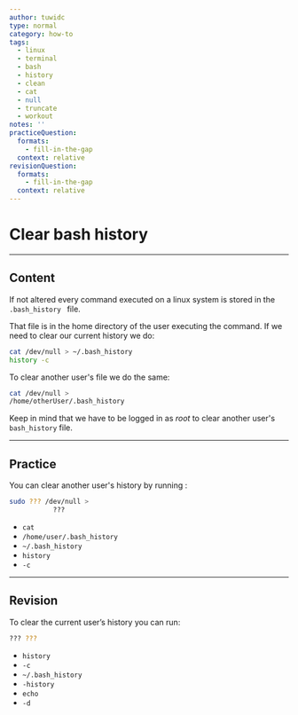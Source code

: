 ```yaml
---
author: tuwidc
type: normal
category: how-to
tags:
  - linux
  - terminal
  - bash
  - history
  - clean
  - cat
  - null
  - truncate
  - workout
notes: ''
practiceQuestion:
  formats:
    - fill-in-the-gap
  context: relative
revisionQuestion:
  formats:
    - fill-in-the-gap
  context: relative
---
```


# Clear bash history


---

## Content

If not altered every command executed on a linux system is stored in the `.bash_history ` file.

That file is in the home directory of the user executing the command.
If we need to clear our current history we do:

```bash
cat /dev/null > ~/.bash_history
history -c
```

To clear another user's file we do the same:

```bash
cat /dev/null >
/home/otherUser/.bash_history
```

Keep in mind that we have to be logged in as *root* to clear another user's `bash_history` file.


---

## Practice

You can clear another user's history by running :

```bash
sudo ??? /dev/null >
           ???
```

- `cat`
- `/home/user/.bash_history`
- `~/.bash_history`
- `history`
- `-c`


---

## Revision

To clear the current user’s history you can run:

```bash
??? ???
```

- `history`
- `-c`
- `~/.bash_history`
- `-history`
- `echo`
- `-d`
